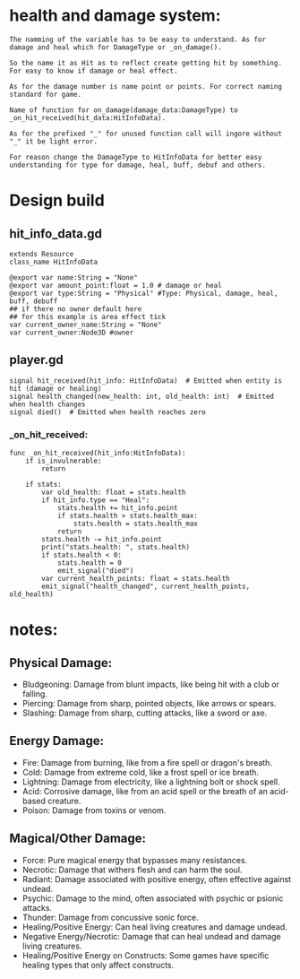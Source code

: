 # health and damage system:
	The namming of the variable has to be easy to understand. As for damage and heal which for DamageType or _on_damage().
	
	So the name it as Hit as to reflect create getting hit by something. For easy to know if damage or heal effect.
	
	As for the damage number is name point or points. For correct naming standard for game.
	
	Name of function for on_damage(damage_data:DamageType) to _on_hit_received(hit_data:HitInfoData). 
	
	As for the prefixed "_" for unused function call will ingore without "_" it be light error.
	
	For reason change the DamageType to HitInfoData for better easy understanding for type for damage, heal, buff, debuf and others.
	
# Design build

## hit_info_data.gd
```
extends Resource
class_name HitInfoData

@export var name:String = "None"
@export var amount_point:float = 1.0 # damage or heal
@export var type:String = "Physical" #Type: Physical, damage, heal, buff, debuff
## if there no owner default here
## for this example is area effect tick
var current_owner_name:String = "None" 
var current_owner:Node3D #owner
```

## player.gd
```
signal hit_received(hit_info: HitInfoData)  # Emitted when entity is hit (damage or healing)
signal health_changed(new_health: int, old_health: int)  # Emitted when health changes
signal died()  # Emitted when health reaches zero
```
### _on_hit_received:
```
func _on_hit_received(hit_info:HitInfoData):
	if is_invulnerable:
		return
		
	if stats:
		var old_health: float = stats.health
		if hit_info.type == "Heal":
			stats.health += hit_info.point
			if stats.health > stats.health_max:
				stats.health = stats.health_max
			return
		stats.health -= hit_info.point
		print("stats.health: ", stats.health)
		if stats.health < 0:
			stats.health = 0
			emit_signal("died")
		var current_health_points: float = stats.health
		emit_signal("health_changed", current_health_points, old_health)
```



# notes:

## Physical Damage:
- Bludgeoning: Damage from blunt impacts, like being hit with a club or falling.
- Piercing: Damage from sharp, pointed objects, like arrows or spears.
- Slashing: Damage from sharp, cutting attacks, like a sword or axe. 

## Energy Damage:
- Fire: Damage from burning, like from a fire spell or dragon's breath.
- Cold: Damage from extreme cold, like a frost spell or ice breath.
- Lightning: Damage from electricity, like a lightning bolt or shock spell.
- Acid: Corrosive damage, like from an acid spell or the breath of an acid-based creature.
- Poison: Damage from toxins or venom. 

## Magical/Other Damage:
- Force: Pure magical energy that bypasses many resistances. 
- Necrotic: Damage that withers flesh and can harm the soul. 
- Radiant: Damage associated with positive energy, often effective against undead. 
- Psychic: Damage to the mind, often associated with psychic or psionic attacks. 
- Thunder: Damage from concussive sonic force. 
- Healing/Positive Energy: Can heal living creatures and damage undead. 
- Negative Energy/Necrotic: Damage that can heal undead and damage living creatures. 
- Healing/Positive Energy on Constructs: Some games have specific healing types that only affect constructs. 





# 

